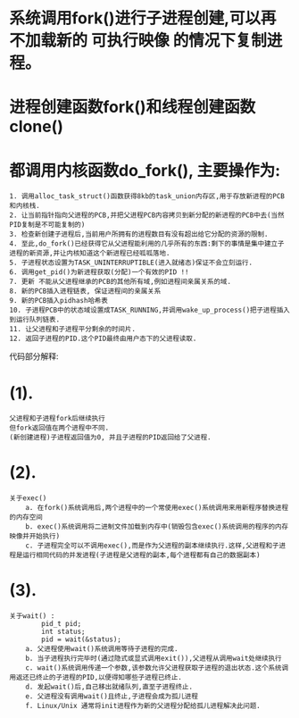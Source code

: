 
# 系统调用fork()进行子进程创建,可以再不加载新的 可执行映像 的情况下复制进程。
# 进程创建函数fork()和线程创建函数clone()
# 都调用内核函数do_fork(), 主要操作为:
    1. 调用alloc_task_struct()函数获得8kb的task_union内存区,用于存放新进程的PCB和内核栈.
    2. 让当前指针指向父进程的PCB,并把父进程PCB内容拷贝到新分配的新进程的PCB中去(当然PID复制是不可能复制的)
    3. 检查新创建子进程后,当前用户所拥有的进程数目有没有超出给它分配的资源的限制.
    4. 至此,do_fork()已经获得它从父进程能利用的几乎所有的东西:剩下的事情是集中建立子进程的新资源,并让内核知道这个新进程已经呱呱落地.
    5. 子进程状态设置为TASK_UNINTERRUPTIBLE(进入就绪态)保证不会立刻运行.
    6. 调用get_pid()为新进程获取(分配)一个有效的PID !!
    7. 更新 不能从父进程继承的PCB的其他所有域,例如进程间亲属关系的域.
    8. 新的PCB插入进程链表, 保证进程间的亲属关系
    9. 新的PCB插入pidhash哈希表
    10. 子进程PCB中的状态域设置成TASK_RUNNING,并调用wake_up_process()把子进程插入到运行队列链表.
    11. 让父进程和子进程平分剩余的时间片.
    12. 返回子进程的PID.这个PID最终由用户态下的父进程读取.

代码部分解释:
# (1).
    父进程和子进程fork后继续执行
    但fork返回值在两个进程中不同. 
    (新创建进程)子进程返回值为0, 并且子进程的PID返回给了父进程.
# (2).
    关于exec()
        a. 在fork()系统调用后,两个进程中的一个常使用exec()系统调用来用新程序替换进程的内存空间
        b. exec()系统调用将二进制文件加载到内存中(销毁包含exec()系统调用的程序的内存映像并开始执行)
        c. 子进程完全可以不调用exec(),而是作为父进程的副本继续执行.这样,父进程和子进程是运行相同代码的并发进程(子进程是父进程的副本,每个进程都有自己的数据副本)

# (3).
    关于wait() : 
            pid_t pid;
            int status;
            pid = wait(&status);
        a. 父进程使用wait()系统调用等待子进程的完成.
        b. 当子进程执行完毕时(通过隐式或显式调用exit()),父进程从调用wait处继续执行
        c. wait()系统调用传递一个参数,该参数允许父进程获取子进程的退出状态.这个系统调用返还已终止的子进程的PID,以便得知哪些子进程已终止.
        d. 发起wait()后,自己移出就绪队列,直至子进程终止.
        e. 父进程没有调用wait()且终止,子进程会成为孤儿进程
        f. Linux/Unix 通常将init进程作为新的父进程分配给孤儿进程解决此问题.


